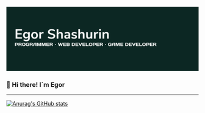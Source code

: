 ![Screenshot](template.png)

### 👋 Hi there! I`m Egor

___

[![Anurag's GitHub stats](https://github-readme-stats.vercel.app/api?username=Wintori)](https://github.com/wintori/github-readme-stats)





<!--
**Wintori/Wintori** is a ✨ _special_ ✨ repository because its `README.md` (this file) appears on your GitHub profile.

Here are some ideas to get you started:



- 🔭 I’m currently working on ...
- 🌱 I’m currently learning ...
- 👯 I’m looking to collaborate on ...
- 🤔 I’m looking for help with ...
- 💬 Ask me about ...
- 📫 How to reach me: ...
- 😄 Pronouns: ...
- ⚡ Fun fact: ...
-->
